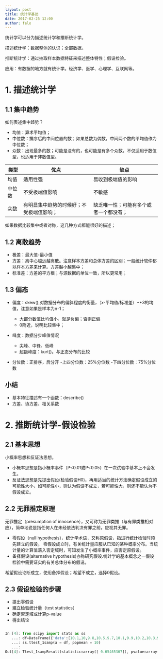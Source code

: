 ```yaml
---
layout: post
title: 统计学基础
date: 2017-02-25 12:00
author: felo
---
```




统计学可以分为描述统计学和推断统计学。

描述统计学：数据整体的认识；全部数据。

推断统计学：通过抽取样本数据特征来描述整体特性；假设检验。

应用：有数据的地方就有统计学。经济学、医学、心理学、互联网等。



# 1. 描述统计学

## 1.1 集中趋势

如何表述集中趋势？
- 均值：算术平均值；
- 中位数：排序后的中间位置的数；如果总数为偶数，中间两个数的平均值作为中位数；
- 众数：出现最多的数；可能是没有的，也可能是有多个众数。不仅适用于数值型，也适用于非数值型。


类型  |  优点                | 缺点
-----| ---------------------|--------------------
均值  | 适用性强              | 易收到极端值的影响
中位数 | 不受极端值影响         | 不敏感
众数  | 有明显集中趋势的时候好；不受极端值影响；| 缺乏唯一性；可能有多个或者一个都没有；


如果数据比较集中或者对称，这几种方式都能很好的描述；



## 1.2 离散趋势


- 极差：最大值-最小值
- 方差：离中心越远越离散。注意样本方差和总体方差的区别；一般统计软件都以样本方差来计算。方差越小越集中；
- 标准差：方差的平方根；与源数据的单位一致，所以更常用；



## 1.3 偏态

- 偏度：skew(),对数据分布的偏斜程度的衡量，（x-平均值/标准差）**3的均值，注意如果是样本为n-1；
  - 大部分数值比均值小，就是负偏；否则正偏
  - 0附近，说明比较集中；

- 峰度：数据分步峰值情况
  - 尖峰、中锋、低峰
  - 超额峰度：kurt()，与正态分布的比较

- 分位数：正排序，后分开
  -上四分位数：25%分位数
  -下四分位数：75%分位数





## 小结
- 基本特征描述有一个函数：describe()
- 方差、协方差、相关系数




# 2. 推断统计学-假设检验


## 2.1 基本思想

小概率思想和反证法思想。

- 小概率思想是指小概率事件（P<0.01或P<0.05）在一次试验中基本上不会发生。
- 反证法思想是先提出假设(检验假设H0)，再用适当的统计方法确定假设成立的可能性大小，如可能性小，则认为假设不成立，若可能性大，则还不能认为不假设成立。


## 2.2 无罪推定原理

无罪推定（presumption of innocence），又可称为无罪类推（与有罪类推相对应），简单地说是指任何人在未经依法判决有罪之前，应视其无罪。

- 零假设（null hypothesis），统计学术语，又称原假设，指进行统计检验时预先建立的假设。 零假设成立时，有关统计量应服从已知的某种概率分布。当统计量的计算值落入否定域时，可知发生了小概率事件，应否定原假设。
- 备择假设(alternative hypothesis)亦称研究假设.统计学的基本概念之一假设检验中需要证实的有关总体分布的假设。

希望假设论断成立，使用备择假设；希望不成立，选择0假设。


## 2.3 假设检验的步骤

- 提出零假设
- 建立检验统计量（test statistics）
- 确定否定域或计算p-value
- 得出结论


```python

In [4]: from scipy import stats as ss
   ...: df=DataFrame({'data':[10.1,10,9.8,10.5,9.7,10.1,9.9,10.2,10.3,9.9]})
   ...: ss.ttest_1samp(a = df, popmean = 10)
   ...:
Out[4]: Ttest_1sampResult(statistic=array([ 0.65465367]), pvalue=array([ 0.52906417]))

```

